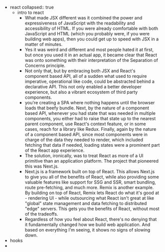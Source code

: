- react
  collapsed:: true
	- intro to react
		- What made JSX different was it combined the power and expressiveness of JavaScript with the readability and accessibility of HTML. If you were already comfortable with both JavaScript and HTML (which you probably were, if you were building web apps), then you could get up to speed with JSX in a matter of minutes.
		- Yes it was weird and different and most people hated it at first, but once you used it in an actual app, it became clear that React was onto something with their interpretation of the Separation of Concerns principle.
		- Not only that, but by embracing both JSX and React's component based API, all of a sudden what used to require imperative, operational like code, could be abstracted behind a declarative API. This not only enabled a better developer experience, but also a vibrant ecosystem of third party components.
		- you're creating a SPA where nothing happens until the browser loads that beefy bundle. Next, by the nature of a component based API, whenever you had state that was needed in multiple components, you either had to raise that state up to the nearest parent component, use React's context feature, or in some cases, reach for a library like Redux. Finally, again by the nature of a component based API, since most components were in charge of the data they needed to render, which included fetching that data if needed, loading states were a prominent part of the React app experience.
		- The solution, ironically, was to treat React as more of a UI primitive than an application platform. The project that pioneered this was Next.js.
		- Next.js is a framework built on top of React. This allows Next.js to give you all of the benefits of React, while also providing some valuable features like support for SSG and SSR, smart bundling, route pre-fetching, and much more.
		  Remix is another example. By building on top of React, Remix lets React do what it's good at - rendering UI - while outsourcing what React isn't great at like "global" state management and data fetching to distributed "edge" servers. This gets you the benefits of React, without most of the tradeoffs.
		- Regardless of how you feel about React, there's no denying that it fundamentally changed how we build web application. And based on everything I'm seeing, it shows no signs of slowing down.
- hooks
-
